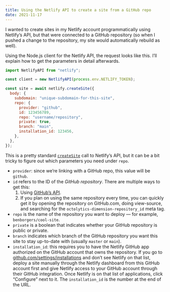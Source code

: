 ```yaml
---
title: Using the Netlify API to create a site from a GitHub repo
date: 2021-11-17
---
```


I wanted to create sites in my Netlify account programmatically using Netlify’s API, but that were connected to a GitHub repository (so when I pushed a change to the repository, my site would automatically rebuild as well).

Using the Node.js client for the Netlify API, the request looks like this. I’ll explain how to get the parameters in detail afterwards.

```javascript
import NetlifyAPI from "netlify";

const client = new NetlifyAPI(process.env.NETLIFY_TOKEN);

const site = await netlify.createSite({
  body: {
    subdomain: "unique-subdomain-for-this-site",
    repo: {
      provider: "github",
      id: 123456789,
      repo: "username/repository",
      private: true,
      branch: "main",
      installation_id: 123456,
    },
  },
});
```

This is a pretty standard [`createSite`](https://open-api.netlify.com/#operation/createSite) call to Netlify’s API, but it can be a bit tricky to figure out which parameters you need under `repo`.

- `provider`: since we’re linking with a GitHub repo, this value will be `github`.
- `id` refers to the ID of the _GitHub repository_. There are multiple ways to get this:
  1. Using [GitHub’s API](https://docs.github.com/en/rest).
  2. If you plan on using the same repository every time, you can quickly get it by opening the repository on GitHub.com, doing view-source, and searching for the `octolytics-dimension-repository_id` meta tag.
- `repo` is the name of the repository you want to deploy — for example, `benborgers/cool-site`.
- `private` is a boolean that indicates whether your GitHub repository is public or private.
- `branch` indicates which branch of the GitHub repository you want this site to stay up-to-date with (usually `master` or `main`).
- `installation_id`: this requires you to have the Netlify GitHub app authorized on the GitHub account that owns the repository. If you go to [github.com/settings/installations](https://github.com/settings/installations) and don’t see Netlify on that list, deploy a site manually through the Netlify dashboard from this GitHub account first and give Netlify access to your GitHub account through their GitHub integration. Once Netlify is on that list of applications, click “Configure” next to it. The `installation_id` is the number at the end of the URL.
